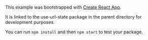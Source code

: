 This example was bootstrapped with [Create React App](https://github.com/facebook/create-react-app).

It is linked to the use-url-state package in the parent directory for development purposes.

You can run `npm install` and then `npm start` to test your package.
